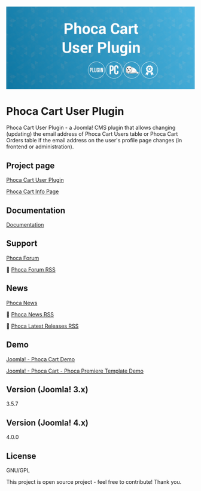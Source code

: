 



![Phoca Cart User Plugin](https://github.com/PhocaCz/PhocaCartUserPlugin/blob/main/phocacart.png?raw=true)

# Phoca Cart User Plugin



Phoca Cart User Plugin - a Joomla! CMS plugin that allows changing (updating) the email address of Phoca Cart Users table or Phoca Cart Orders table if the email address on the user's profile page changes (in frontend or administration).



## Project page

[Phoca Cart User Plugin](https://www.phoca.cz/phocacart)

[Phoca Cart Info Page](https://www.phoca.cz/project/phocacart-joomla-ecommerce)



## Documentation

[Documentation](https://www.phoca.cz/documentation/category/115-phoca-cart)





## Support

[Phoca Forum](https://www.phoca.cz/forum)

:bell: [Phoca Forum RSS](https://www.phoca.cz/forum/app.php/feed)



## News

[Phoca News](https://www.phoca.cz/news)

:bell: [Phoca News RSS](https://www.phoca.cz/news?format=feed&type=rss)

:bell: [Phoca Latest Releases RSS](https://www.phoca.cz/download/feed/111?format=feed&type=rss)



## Demo

[Joomla! - Phoca Cart Demo](https://www.phoca.cz/phocacartdemo/)

[Joomla! - Phoca Cart - Phoca Premiere Template Demo](https://www.phoca.cz/phocacartdemo/premiere/)



## Version (Joomla! 3.x)

3.5.7

## Version (Joomla! 4.x)

4.0.0



## License

GNU/GPL



This project is open source project - feel free to contribute! Thank you.
